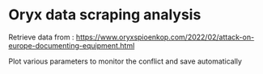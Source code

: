 # Oryx data scraping analysis
Retrieve data from : https://www.oryxspioenkop.com/2022/02/attack-on-europe-documenting-equipment.html

Plot various parameters to monitor the conflict and save automatically



